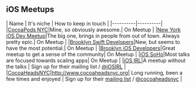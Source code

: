 ## iOS Meetups

| Name     | It's niche | How to keep in touch |
|----------|----------|
|[CocoaPods NYC](http://www.meetup.com/CocoaPods-NYC/)|Mine, so obviously awesome.| On Meetup |
|[New York iOS Dev Meetup](http://www.meetup.com/new-york-ios-developer/)|The big one, brings in people from out of town. Always pretty epic.| On Meetup |
|[Brooklyn Swift Developers](http://www.meetup.com/Brooklyn-Swift-Developers/)|New, but seems to have the most potential.| On Meetup |
|[Brooklyn iOS Developers](http://www.meetup.com/The-Brooklyn-iPhone-and-iPad-Developer-Meetup/)|Great meetup to get a sense of the community| On Meetup |
|[iOS SoHo](http://www.meetup.com/iOSoho/)|Most talks are focused towards scaling apps| On Meetup |
|[iOS IRL](http://iosirl.com/)|A meetup without the talks | Sign up for their mailing list / [@iOSIRL](http://twitter.com/iOSIRL) |
|[CocoaHeadsNYC](http://iosirl.com)|http://www.cocoaheadsnyc.org| Long running, been a few times and enjoyed | Sign up for their [mailing list](https://groups.google.com/forum/#!forum/cocoaheadsnyc) / [@cocoaheadsnyc](http://twitter.com/cocoaheadsnyc) |